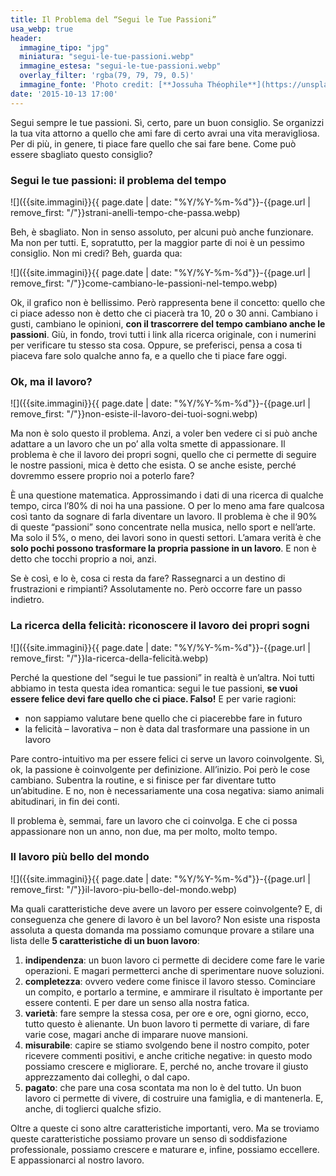 ```yaml
---
title: Il Problema del “Segui le Tue Passioni”
usa_webp: true
header:
  immagine_tipo: "jpg"
  miniatura: "segui-le-tue-passioni.webp"
  immagine_estesa: "segui-le-tue-passioni.webp"
  overlay_filter: 'rgba(79, 79, 79, 0.5)'
  immagine_fonte: 'Photo credit: [**Jossuha Théophile**](https://unsplash.com/@nunchakouy)'
date: '2015-10-13 17:00'
---
```


Segui sempre le tue passioni. Sì, certo, pare un buon consiglio. Se organizzi la tua vita attorno a quello che ami fare di certo avrai una vita meravigliosa. Per di più, in genere, ti piace fare quello che sai fare bene. Come può essere sbagliato questo consiglio?

### Segui le tue passioni: il problema del tempo

![]({{site.immagini}}{{ page.date | date: "%Y/%Y-%m-%d"}}-{{page.url | remove_first: "/"}}strani-anelli-tempo-che-passa.webp)

Beh, è sbagliato. Non in senso assoluto, per alcuni può anche funzionare. Ma non per tutti. E, sopratutto, per la maggior parte di noi è un pessimo consiglio. Non mi credi? Beh, guarda qua:

![]({{site.immagini}}{{ page.date | date: "%Y/%Y-%m-%d"}}-{{page.url | remove_first: "/"}}come-cambiano-le-passioni-nel-tempo.webp)

Ok, il grafico non è bellissimo. Però rappresenta bene il concetto: quello che ci piace adesso non è detto che ci piacerà tra 10, 20 o 30 anni. Cambiano i gusti, cambiano le opinioni, **con il trascorrere del tempo cambiano anche le passioni**. Giù, in fondo, trovi tutti i link alla ricerca originale, con i numerini per verificare tu stesso sta cosa. Oppure, se preferisci, pensa a cosa ti piaceva fare solo qualche anno fa, e a quello che ti piace fare oggi.

### Ok, ma il lavoro?

![]({{site.immagini}}{{ page.date | date: "%Y/%Y-%m-%d"}}-{{page.url | remove_first: "/"}}non-esiste-il-lavoro-dei-tuoi-sogni.webp)

Ma non è solo questo il problema. Anzi, a voler ben vedere ci si può anche adattare a un lavoro che un po’ alla volta smette di appassionare. Il problema è che il lavoro dei propri sogni, quello che ci permette di seguire le nostre passioni, mica è detto che esista. O se anche esiste, perché dovremmo essere proprio noi a poterlo fare?

È una questione matematica. Approssimando i dati di una ricerca di qualche tempo, circa l’80% di noi ha una passione. O per lo meno ama fare qualcosa così tanto da sognare di farla diventare un lavoro. Il problema è che il 90% di queste “passioni” sono concentrate nella musica, nello sport e nell’arte. Ma solo il 5%, o meno, dei lavori sono in questi settori. L’amara verità è che **solo pochi possono trasformare la propria passione in un lavoro**. E non è detto che tocchi proprio a noi, anzi.

Se è così, e lo è, cosa ci resta da fare? Rassegnarci a un destino di frustrazioni e rimpianti? Assolutamente no. Però occorre fare un passo indietro.

### La ricerca della felicità: riconoscere il lavoro dei propri sogni

![]({{site.immagini}}{{ page.date | date: "%Y/%Y-%m-%d"}}-{{page.url | remove_first: "/"}}la-ricerca-della-felicità.webp)

Perché la questione del “segui le tue passioni” in realtà è un’altra. Noi tutti abbiamo in testa questa idea romantica: segui le tue passioni, **se vuoi essere felice devi fare quello che ci piace. Falso!** E per varie ragioni:

  - non sappiamo valutare bene quello che ci piacerebbe fare in futuro
  - la felicità – lavorativa – non è data dal trasformare una passione in un lavoro

Pare contro-intuitivo ma per essere felici ci serve un lavoro coinvolgente. Sì, ok, la passione è coinvolgente per definizione. All’inizio. Poi però le cose cambiano. Subentra la routine, e si finisce per far diventare tutto un’abitudine. E no, non è necessariamente una cosa negativa: siamo animali abitudinari, in fin dei conti.

Il problema è, semmai, fare un lavoro che ci coinvolga. E che ci possa appassionare non un anno, non due, ma per molto, molto tempo.

### Il lavoro più bello del mondo

![]({{site.immagini}}{{ page.date | date: "%Y/%Y-%m-%d"}}-{{page.url | remove_first: "/"}}il-lavoro-piu-bello-del-mondo.webp)

Ma quali caratteristiche deve avere un lavoro per essere coinvolgente? E, di conseguenza che genere di lavoro è un bel lavoro? Non esiste una risposta assoluta a questa domanda ma possiamo comunque provare a stilare una lista delle **5 caratteristiche di un buon lavoro**:

  1. **indipendenza**: un buon lavoro ci permette di decidere come fare le varie operazioni. E magari permetterci anche di sperimentare nuove soluzioni.
  2. **completezza**: ovvero vedere come finisce il lavoro stesso. Cominciare un compito, e portarlo a termine, e ammirare il risultato è importante per essere contenti. E per dare un senso alla nostra fatica.
  3. **varietà**: fare sempre la stessa cosa, per ore e ore, ogni giorno, ecco, tutto questo è alienante. Un buon lavoro ti permette di variare, di fare varie cose, magari anche di imparare nuove mansioni.
  4. **misurabile**: capire se stiamo svolgendo bene il nostro compito, poter ricevere commenti positivi, e anche critiche negative: in questo modo possiamo crescere e migliorare. E, perché no, anche trovare il giusto apprezzamento dai colleghi, o dal capo.
  5. **pagato**: che pare una cosa scontata ma non lo è del tutto. Un buon lavoro ci permette di vivere, di costruire una famiglia, e di mantenerla. E, anche, di toglierci qualche sfizio.

Oltre a queste ci sono altre caratteristiche importanti, vero. Ma se troviamo queste caratteristiche possiamo provare un senso di soddisfazione professionale, possiamo crescere e maturare e, infine, possiamo eccellere. E appassionarci al nostro lavoro.
